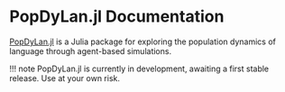 # PopDyLan.jl Documentation

[PopDyLan.jl](http://henr.in/PopDyLan.jl) is a Julia package for exploring the population dynamics of language through agent-based simulations.

!!! note
    PopDyLan.jl is currently in development, awaiting a first stable release. Use at your own risk.


